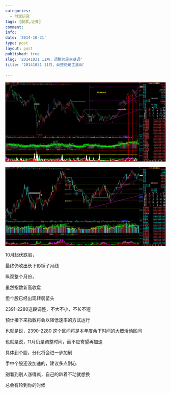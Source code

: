 ```yaml
---
categories:
  - 时空研究
tags: [股票,证券]
comment: 
info: 
date: '2014-10-31'
type: post
layout: post
published: true
slug: '20141031 11月，调整仍是主基调'
title: '20141031 11月，调整仍是主基调'

---
```

![20141031-0](/images/20141031-0.gif)

![20141031-1](/images/20141031-1.gif)

10月起伏跌宕，

最终仍收出长下影锤子月线

纵观整个月份，

虽然指数新高收盘

但个股已经出现转弱苗头

2391-2280这段调整，不大不小，不长不短

预计接下来指数将会以降低速率的方式运行

也就是说，2390-2280 这个区间将是本年度余下时间的大概活动区间

也就是说，11月仍是调整时间，而不应寄望再加速

具体到个股，分化将会进一步加剧

手中个股还没加速的，建议多点耐心

别看到别人涨得疯，自己的趴着不动就想换

总会有轮到你的时候
